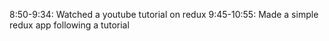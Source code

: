 8:50-9:34: Watched a youtube tutorial on redux
9:45-10:55: Made a simple redux app following a tutorial
